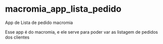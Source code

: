 # macromia_app_lista_pedido
App de Lista de pedido macromia

Esse app é do macromia, e ele serve para poder var as listagem de pedidos dos clientes
